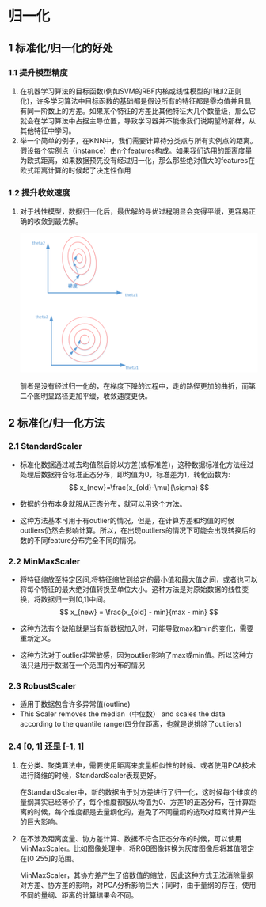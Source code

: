 # 归一化

## 1 标准化/归一化的好处

### 1.1 提升模型精度

1. 在机器学习算法的目标函数(例如SVM的RBF内核或线性模型的l1和l2正则化)，许多学习算法中目标函数的基础都是假设所有的特征都是零均值并且具有同一阶数上的方差。如果某个特征的方差比其他特征大几个数量级，那么它就会在学习算法中占据主导位置，导致学习器并不能像我们说期望的那样，从其他特征中学习。
2. 举一个简单的例子，在KNN中，我们需要计算待分类点与所有实例点的距离。假设每个实例点（instance）由n个features构成。如果我们选用的距离度量为欧式距离，如果数据预先没有经过归一化，那么那些绝对值大的features在欧式距离计算的时候起了决定性作用

### 1.2 提升收敛速度

1. 对于线性模型，数据归一化后，最优解的寻优过程明显会变得平缓，更容易正确的收敛到最优解。

   ![1614943381973](assets/1614943381973.png)

   前者是没有经过归一化的，在梯度下降的过程中，走的路径更加的曲折，而第二个图明显路径更加平缓，收敛速度更快。

## 2 标准化/归一化方法

### 2.1 StandardScaler

* 标准化数据通过减去均值然后除以方差(或标准差)，这种数据标准化方法经过处理后数据符合标准正态分布，即均值为0，标准差为1，转化函数为:
  $$
  x_{new}=\frac{x_{old}-\mu}{\sigma}
  $$

* 数据的分布本身就服从正态分布，就可以用这个方法。

* 这种方法基本可用于有outlier的情况，但是，在计算方差和均值的时候outliers仍然会影响计算。所以，在出现outliers的情况下可能会出现转换后的数的不同feature分布完全不同的情况。

### 2.2 MinMaxScaler

* 将特征缩放至特定区间,将特征缩放到给定的最小值和最大值之间，或者也可以将每个特征的最大绝对值转换至单位大小。这种方法是对原始数据的线性变换，将数据归一到[0,1]中间。
  $$
  x_{new} = \frac{x_{old} - min}{max - min}
  $$

* 这种方法有个缺陷就是当有新数据加入时，可能导致max和min的变化，需要重新定义。
* 这种方法对于outlier非常敏感，因为outlier影响了max或min值。所以这种方法只适用于数据在一个范围内分布的情况

### 2.3  RobustScaler

* 适用于数据包含许多异常值(outline)
* This Scaler removes the median（中位数） and scales the data according to the quantile range(四分位距离，也就是说排除了outliers)

### 2.4 [0, 1] 还是 [-1, 1] 

1. 在分类、聚类算法中，需要使用距离来度量相似性的时候、或者使用PCA技术进行降维的时候，StandardScaler表现更好。

   在StandardScaler中，新的数据由于对方差进行了归一化，这时候每个维度的量纲其实已经等价了，每个维度都服从均值为0、方差1的正态分布，在计算距离的时候，每个维度都是去量纲化的，避免了不同量纲的选取对距离计算产生的巨大影响。

2. 在不涉及距离度量、协方差计算、数据不符合正态分布的时候，可以使用MinMaxScaler。比如图像处理中，将RGB图像转换为灰度图像后将其值限定在[0 255]的范围。

   MinMaxScaler，其协方差产生了倍数值的缩放，因此这种方式无法消除量纲对方差、协方差的影响，对PCA分析影响巨大；同时，由于量纲的存在，使用不同的量纲、距离的计算结果会不同。

